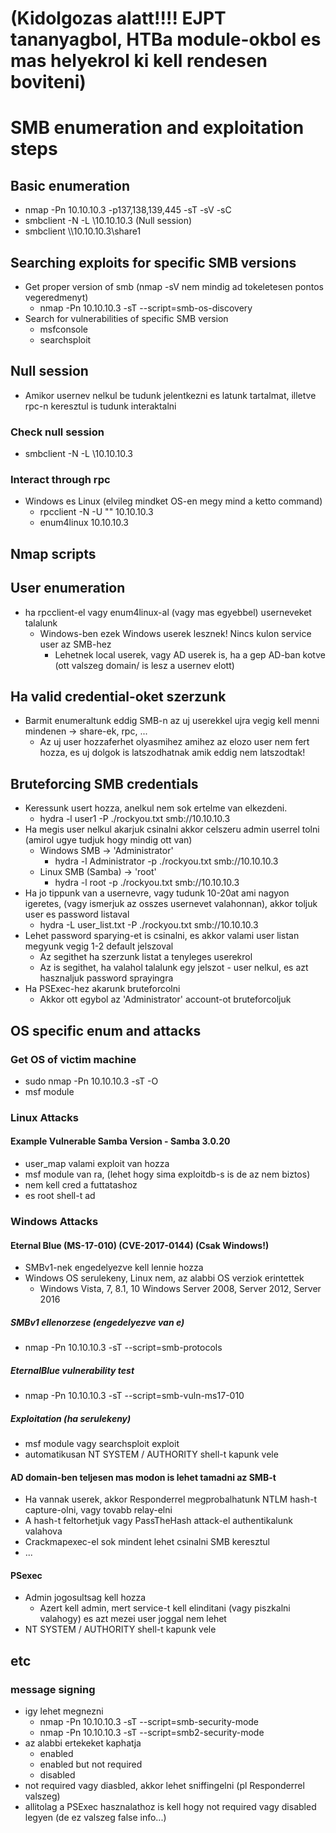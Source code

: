 # (Kidolgozas alatt!!!! EJPT tananyagbol, HTBa module-okbol es mas helyekrol ki kell rendesen boviteni)
# SMB enumeration and exploitation steps
## Basic enumeration
* nmap -Pn 10.10.10.3 -p137,138,139,445 -sT -sV -sC
* smbclient -N -L \\10.10.10.3 (Null session)
* smbclient \\\\10.10.10.3\\share1
## Searching exploits for specific SMB versions
* Get proper version of smb (nmap -sV nem mindig ad tokeletesen pontos vegeredmenyt)
  * nmap -Pn 10.10.10.3 -sT --script=smb-os-discovery
* Search for vulnerabilities of specific SMB version
  * msfconsole
  * searchsploit
## Null session
* Amikor usernev nelkul be tudunk jelentkezni es latunk tartalmat, illetve rpc-n keresztul is tudunk interaktalni
### Check null session
* smbclient -N -L \\10.10.10.3
### Interact through rpc
* Windows es Linux (elvileg mindket OS-en megy mind a ketto command)
  * rpcclient -N -U "" 10.10.10.3
  * enum4linux 10.10.10.3
## Nmap scripts
## User enumeration
* ha rpcclient-el vagy enum4linux-al (vagy mas egyebbel) userneveket talalunk
  * Windows-ben ezek Windows userek lesznek! Nincs kulon service user az SMB-hez
    * Lehetnek local userek, vagy AD userek is, ha a gep AD-ban kotve (ott valszeg domain/ is lesz a usernev elott)
## Ha valid credential-oket szerzunk
* Barmit enumeraltunk eddig SMB-n az uj userekkel ujra vegig kell menni mindenen -> share-ek, rpc, ...
  * Az uj user hozzaferhet olyasmihez amihez az elozo user nem fert hozza, es uj dolgok is latszodhatnak amik eddig nem latszodtak!
##  Bruteforcing SMB credentials
* Keressunk usert hozza, anelkul nem sok ertelme van elkezdeni.
  * hydra -l user1 -P ./rockyou.txt smb://10.10.10.3
* Ha megis user nelkul akarjuk csinalni akkor celszeru admin userrel tolni (amirol ugye tudjuk hogy mindig ott van)
  * Windows SMB -> 'Administrator'
    * hydra -l Administrator -p ./rockyou.txt smb://10.10.10.3
  * Linux SMB (Samba) -> 'root'
    * hydra -l root -p ./rockyou.txt smb://10.10.10.3
* Ha jo tippunk van a usernevre, vagy tudunk 10-20at ami nagyon igeretes, (vagy ismerjuk az osszes usernevet valahonnan), akkor toljuk user es password listaval
  * hydra -L user_list.txt -P ./rockyou.txt smb://10.10.10.3
* Lehet password sparying-et is csinalni, es akkor valami user listan megyunk vegig 1-2 default jelszoval
  * Az segithet ha szerzunk listat a tenyleges userekrol
  * Az is segithet, ha valahol talalunk egy jelszot - user nelkul, es azt hasznaljuk password sprayingra
* Ha PSExec-hez akarunk bruteforcolni
  * Akkor ott egybol az 'Administrator' account-ot bruteforcoljuk
## OS specific enum and attacks
### Get OS of victim machine
* sudo nmap -Pn 10.10.10.3 -sT -O
* msf module
### Linux Attacks
#### Example Vulnerable Samba Version - Samba 3.0.20
* user_map valami exploit van hozza
* msf module van ra, (lehet hogy sima exploitdb-s is de az nem biztos)
* nem kell cred a futtatashoz
* es root shell-t ad
### Windows Attacks
#### Eternal Blue (MS-17-010) (CVE-2017-0144) (Csak Windows!)
* SMBv1-nek engedelyezve kell lennie hozza
* Windows OS serulekeny, Linux nem, az alabbi OS verziok erintettek
  * Windows Vista, 7, 8.1, 10 Windows Server 2008, Server 2012, Server 2016
##### SMBv1 ellenorzese (engedelyezve van e)
* nmap -Pn 10.10.10.3 -sT --script=smb-protocols
##### EternalBlue vulnerability test
* nmap -Pn 10.10.10.3 -sT --script=smb-vuln-ms17-010
##### Exploitation (ha serulekeny)
* msf module vagy searchsploit exploit
* automatikusan NT SYSTEM / AUTHORITY shell-t kapunk vele
#### AD domain-ben teljesen mas modon is lehet tamadni az SMB-t
* Ha vannak userek, akkor Responderrel megprobalhatunk NTLM hash-t capture-olni, vagy tovabb relay-elni
* A hash-t feltorhetjuk vagy PassTheHash attack-el authentikalunk valahova
* Crackmapexec-el sok mindent lehet csinalni SMB keresztul
* ...
#### PSexec
* Admin jogosultsag kell hozza
  * Azert kell admin, mert service-t kell elinditani (vagy piszkalni valahogy) es azt mezei user joggal nem lehet
* NT SYSTEM / AUTHORITY shell-t kapunk vele
## etc
### message signing
* igy lehet megnezni
  * nmap -Pn 10.10.10.3 -sT --script=smb-security-mode
  * nmap -Pn 10.10.10.3 -sT --script=smb2-security-mode
* az alabbi ertekeket kaphatja
  * enabled
  * enabled but not required
  * disabled
* not required vagy diasbled, akkor lehet sniffingelni (pl Responderrel valszeg)
* allitolag a PSExec hasznalathoz is kell hogy not required vagy disabled legyen (de ez valszeg false info...)

